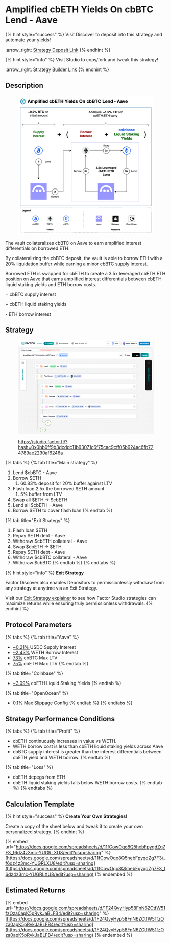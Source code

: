 # Amplified cbETH Yields On cbBTC Lend - Aave

{% hint style="success" %}
Visit Discover to deposit into this strategy and automate your yields!

:arrow\_right: [Strategy Deposit Link](https://pro.factor.fi/strategies/0x96BdCd124782f2A7B310F28fB5a3cBe3f66897d5)
{% endhint %}

{% hint style="info" %}
Visit Studio to copy/fork and tweak this strategy!

:arrow\_right: [Strategy Builder Link](https://studio.factor.fi/?hash=0x0bb0ff9b3dcddc11b93071c6f75cac9cff05b924ac6fb724789ae2290af6246a)
{% endhint %}

## Description

<figure><img src="../../../../.gitbook/assets/Amplified cbETH Yields On cbBTC Lend.jpeg" alt=""><figcaption></figcaption></figure>

The vault collateralizes cbBTC on Aave to earn amplified interest differentials on borrowed ETH.

By collateralizing the cbBTC deposit, the vault is able to borrow ETH with a 20% liquidation buffer while earning a minor cbBTC supply interest.

Borrowed ETH is swapped for cbETH to create a 3.5x leveraged cbETH:ETH position on Aave that earns amplified interest differentials between cbETH liquid staking yields and ETH borrow costs.

\+ cbBTC supply interest

\+ cbETH liquid staking yields

\- ETH borrow interest

## Strategy

<figure><img src="../../../../.gitbook/assets/image (76).png" alt=""><figcaption><p><a href="https://studio.factor.fi/?hash=0x0bb0ff9b3dcddc11b93071c6f75cac9cff05b924ac6fb724789ae2290af6246a">https://studio.factor.fi/?hash=0x0bb0ff9b3dcddc11b93071c6f75cac9cff05b924ac6fb724789ae2290af6246a</a></p></figcaption></figure>

{% tabs %}
{% tab title="Main strategy" %}
1. Lend $cbBTC - Aave
2. Borrow $ETH
   1. 60.83% deposit for 20% buffer against LTV
3. Flash loan 2.5x the borrowed $ETH amount
   1. 5% buffer from LTV
4. Swap all $ETH → $cbETH
5. Lend all $cbETH - Aave
6. Borrow $ETH to cover flash loan
{% endtab %}

{% tab title="Exit Strategy" %}
1. Flash loan $ETH
2. Repay $ETH debt - Aave
3. Withdraw $cbETH collateral - Aave
4. Swap $cbETH → $ETH
5. Repay $ETH debt - Aave
6. Withdraw $cbBTC collateral - Aave
7. Withdraw $cbBTC
{% endtab %}
{% endtabs %}

{% hint style="info" %}
**Exit Strategy**

Factor Discover also enables Depositors to permissionlessly withdraw from any strategy at anytime via an Exit Strategy.

Visit our [Exit Strategy explainer](../../../../factor-studio/studio-pro/exit-strategy.md) to see how Factor Studio strategies can maximize returns while ensuring truly permissionless withdrawals.
{% endhint %}

## Protocol Parameters

{% tabs %}
{% tab title="Aave" %}
* [\~0.21% ](https://app.aave.com/reserve-overview/?underlyingAsset=0xcbb7c0000ab88b473b1f5afd9ef808440eed33bf\&marketName=proto_base_v3)USDC Supply Interest
* [\~2.43%](https://app.aave.com/reserve-overview/?underlyingAsset=0x4200000000000000000000000000000000000006\&marketName=proto_base_v3) WETH Borrow Interest
* [73%](https://app.aave.com/reserve-overview/?underlyingAsset=0xcbb7c0000ab88b473b1f5afd9ef808440eed33bf\&marketName=proto_base_v3) cbBTC Max LTV
* [75%](https://app.aave.com/reserve-overview/?underlyingAsset=0x5979d7b546e38e414f7e9822514be443a4800529\&marketName=proto_arbitrum_v3) cbETH Max LTV
{% endtab %}

{% tab title="Coinbase" %}
* [\~3.09%](https://www.coinbase.com/en-gb/earn/staking/coinbase-wrapped-staked-eth) cbETH Liquid Staking Yields
{% endtab %}

{% tab title="OpenOcean" %}
* 0.1% Max Slippage Config
{% endtab %}
{% endtabs %}

## Strategy Performance Conditions

{% tabs %}
{% tab title="Profit" %}
* cbETH continuously increases in value vs WETH.
* WETH borrow cost is less than cbETH liquid staking yields across Aave
* cbBTC supply interest is greater than the interest differentials between cbETH yield and WETH borrow.
{% endtab %}

{% tab title="Loss" %}
* cbETH depegs from ETH.
* cbETH liquid staking yields falls below WETH borrow costs.
{% endtab %}
{% endtabs %}

## Calculation Template

{% hint style="success" %}
**Create Your Own Strategies!**

Create a copy of the sheet below and tweak it to create your own personalized strategy.
{% endhint %}

{% embed url="https://docs.google.com/spreadsheets/d/11fCowOqo8Q5hebFpyqdZg7F3_f6dz4z3mc-YUGRLXU8/edit?usp=sharing" %}
[https://docs.google.com/spreadsheets/d/11fCowOqo8Q5hebFpyqdZg7F3\_f6dz4z3mc-YUGRLXU8/edit?usp=sharing](https://docs.google.com/spreadsheets/d/11fCowOqo8Q5hebFpyqdZg7F3_f6dz4z3mc-YUGRLXU8/edit?usp=sharing)
{% endembed %}

## Estimated Returns

{% embed url="https://docs.google.com/spreadsheets/d/1F24QvyHyp58FnN6ZCtfW51fzOza0apK5pRvkJaBLFB4/edit?usp=sharing" %}
[https://docs.google.com/spreadsheets/d/1F24QvyHyp58FnN6ZCtfW51fzOza0apK5pRvkJaBLFB4/edit?usp=sharing](https://docs.google.com/spreadsheets/d/1F24QvyHyp58FnN6ZCtfW51fzOza0apK5pRvkJaBLFB4/edit?usp=sharing)
{% endembed %}
